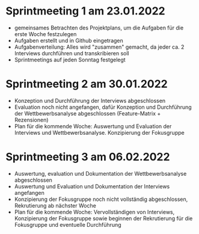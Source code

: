 # Sprintmeeting 1 am 23.01.2022

- gemeinsames Betrachten des Projektplans, um die Aufgaben für die erste Woche festzulegen
- Aufgaben erstellt und in Github eingetragen
- Aufgabenverteilung: Alles wird "zusammen" gemacht, da jeder ca. 2 Interviews durchführen und transkribieren soll
- Sprintmeetings auf jeden Sonntag festgelegt

# Sprintmeeting 2 am 30.01.2022

- Konzeption und Durchführung der Interviews abgeschlossen
- Evaluation noch nicht angefangen, dafür Konzeption und Durchführung der Wettbewerbsanalyse abgeschlossen (Feature-Matrix + Rezensionen)
- Plan für die kommende Woche: Auswertung und Evaluation der Interviews und Wettbewerbsanalyse. Konzipierung der Fokusgruppe

# Sprintmeeting 3 am 06.02.2022

- Auswertung, evaluation und Dokumentation  der Wettbewerbsanalyse abgeschlossen 
- Auswertung und Evaluation und Dokumentation der Interviews angefangen 
- Konzipierung der Fokusgruppe noch nicht vollständig abgeschlossen, Rekrutierung ab nächster Woche
- Plan für die kommende Woche: Vervollständigen von Interviews, Konzipierung der Fokusgruppe sowie beginnen der Rekrutierung für die Fokusgruppe und eventuelle Durchführung
